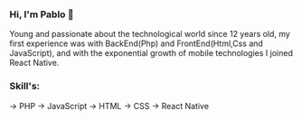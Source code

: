 ### Hi, I'm Pablo 👋

Young and passionate about the technological world since 12 years old, my first experience was with BackEnd(Php) and FrontEnd(Html,Css and JavaScript), and with the exponential growth of mobile technologies I joined React Native.


### Skill's:
  -> PHP
-> JavaScript
-> HTML
-> CSS
-> React Native


